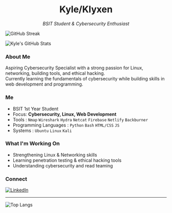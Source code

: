 <h1 align="center"> Kyle/Klyxen </h1>
<p align="center">
  <em> BSIT Student & Cybersecurity Enthusiast </em>  
</p>

![GitHub Streak](https://streak-stats.demolab.com?user=Klyxen&theme=github_dark)

![Kyle's GitHub Stats](https://github-readme-stats.vercel.app/api?username=Klyxen&show_icons=true&theme=github_dark)

### About Me

Aspiring Cybersecurity Specialist with a strong passion for Linux, networking, building tools, and ethical hacking.  
Currently learning the fundamentals of cybersecurity while building skills in web development and programming.

### Me

-  BSIT 1st Year Student  
-  Focus: **Cybersecurity, Linux, Web Development**  
-  Tools : 
   `Nmap` `Wireshark` `Hydra` `Netcat` `Firebase` `Netlify` `Backburner`
-  Programming Languages : 
   `Python` `Bash` `HTML/CSS` `JS`
-  Systems : 
   `Ubuntu` `Linux` `Kali`

### What I'm Working On

-  Strengthening Linux & Networking skills  
-  Learning penetration testing & ethical hacking tools  
-  Understanding cybersecurity and read teaming  

### Connect
[![LinkedIn](https://img.shields.io/badge/LinkedIn-Kyle_Amarante-blue?style=for-the-badge&logo=linkedin)](https://www.linkedin.com/in/kyle-amarante-91642135a)

___


![Top Langs](https://github-readme-stats.vercel.app/api/top-langs/?username=Klyxen&layout=compact&theme=github_dark)